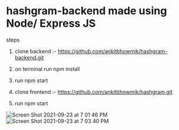 # hashgram-backend made using Node/ Express JS

steps
1. clone backend :- https://github.com/ankitbhowmik/hashgram-backend.git
2. on terminal run npm install
3. run npm start

4. clone frontend :- https://github.com/ankitbhowmik/hashgram.git
5. run npm start


![Screen Shot 2021-09-23 at 7 01 46 PM](https://user-images.githubusercontent.com/64949379/134541778-b8facf25-28e4-48a6-8e56-0949f5ddbb32.png)
![Screen Shot 2021-09-23 at 7 03 40 PM](https://user-images.githubusercontent.com/64949379/134541779-13c3e0d3-c42d-4a44-9eff-07c4df51ca74.png)

